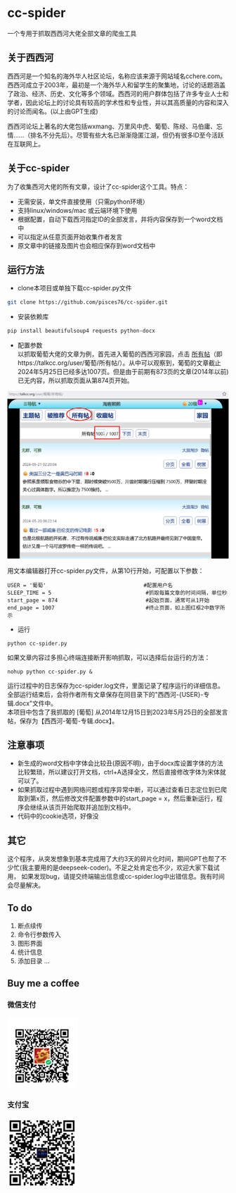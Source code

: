 # cc-spider
一个专用于抓取西西河大佬全部文章的爬虫工具

## 关于西西河
西西河是一个知名的海外华人社区论坛，名称应该来源于网站域名cchere.com。西西河成立于2003年，最初是一个海外华人和留学生的聚集地，讨论的话题涵盖了政治、经济、历史、文化等多个领域。西西河的用户群体包括了许多专业人士和学者，因此论坛上的讨论具有较高的学术性和专业性，并以其高质量的内容和深入的讨论而闻名。(以上由GPT生成)

西西河论坛上著名的大佬包括wxmang、万里风中虎、葡萄、陈经、马伯庸、忘情......（排名不分先后）。尽管有些大名已渐渐隐匿江湖，但仍有很多ID至今活跃在互联网上。

## 关于cc-spider
为了收集西河大佬的所有文章，设计了cc-spider这个工具。特点：
- 无需安装，单文件直接使用（只需python环境）
- 支持linux/windows/mac 或云端环境下使用
- 根据配置，自动下载西河指定ID的全部发言，并将内容保存到一个word文档中
- 可以指定从任意页面开始收集作者发言
- 原文章中的链接及图片也会相应保存到word文档中

## 运行方法
- clone本项目或单独下载cc-spider.py文件
```bash
git clone https://github.com/pisces76/cc-spider.git
```

- 安装依赖库
```bash
pip install beautifulsoup4 requests python-docx
```

- 配置参数  
以抓取葡萄大佬的文章为例，首先进入葡萄的西西河家园，点击 [所有帖](https://talkcc.org/user/%E8%91%A1%E8%90%84/%E6%89%80%E6%9C%89%E5%B8%96/)（即https://talkcc.org/user/葡萄/所有帖/）。从中可以观察到，葡萄的文章截止2024年5月25日已经多达1007页。但是由于前期有873页的文章(2014年以前)已无内容，所以抓取页面从第874页开始。  


<img width="970" src="./image/cchere1.png" alt="预览"/>  
    
用文本编辑器打开cc-spider.py文件，从第10行开始，可配置以下参数：

```
USER = '葡萄'                               #配置用户名
SLEEP_TIME = 5                              #抓取每篇文章的时间间隔，单位秒
start_page = 874                            #起始页面，通常可从1开始
end_page = 1007                             #终止页面，如上图红框2中数字所示
```

- 运行
```
python cc-spider.py
```
如果文章内容过多担心终端连接断开影响抓取，可以选择后台运行的方法：
```
nohup python cc-spider.py &
```

运行过程中的日志保存为cc-spider.log文件，里面记录了程序运行的详细信息。  
全部运行结束后，会将作者所有文章保存在同目录下的"西西河-{USER}-专辑.docx"文件中。  
本项目中包含了我抓取的 [葡萄] 从2014年12月15日到2023年5月25日的全部发言帖，保存为【西西河-葡萄-专辑.docx】。

## 注意事项
- 新生成的word文档中字体会比较丑(原因不明)，由于docx库设置字体的方法比较繁琐，所以建议打开文档，ctrl+A选择全文，然后直接修改字体为宋体就可以了。
- 如果抓取过程中遇到网络问题或程序异常中断，可以通过查看日志定位到已爬取到第x页，然后修改文件配置参数中的start_page = x，然后重新运行，程序会继续从该页开始爬取并追加到文档中。
- 代码中的cookie选项，好像没

## 其它
这个程序，从突发想象到基本完成用了大约3天的碎片化时间，期间GPT也帮了不少忙(我主要用的是deepseek-coder)。不足之处肯定也不少，欢迎大家下载试用，
如果发现bug，请提交终端输出信息或cc-spider.log中出错信息。我有时间会尽量解决。


## To do
1. 断点续传
2. 命令行参数传入
3. 图形界面
4. 统计信息
5. 添加目录
...


## Buy me a coffee

### 微信支付
<img width="160" src="https://raw.githubusercontent.com/pisces76/pisces76/master/wechat-QR.jpg">

### 支付宝
<img width="160" src="https://raw.githubusercontent.com/pisces76/pisces76/master/alipay-QR.jpg">


